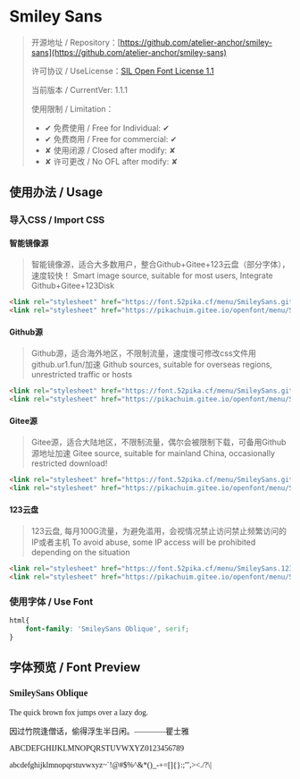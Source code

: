 # Smiley Sans

> 开源地址 / Repository：[https://github.com/atelier-anchor/smiley-sans](https://github.com/atelier-anchor/smiley-sans)
> 
> 许可协议 / UseLicense：[SIL Open Font License 1.1](https://github.com/atelier-anchor/smiley-sans/blob/main/LICENSE)
> 
> 当前版本 / CurrentVer: 1.1.1
> 
> 使用限制 / Limitation：
> - ✔ 免费使用 / Free for Individual: ✔
> - ✔ 免费商用 / Free for commercial: ✔
> - ✘ 使用闭源 / Closed after modify: ✘
> - ✘ 许可更改 / No OFL after modify: ✘

## 使用办法 / Usage

### 导入CSS / Import CSS

#### 智能镜像源
> 智能镜像源，适合大多数用户，整合Github+Gitee+123云盘（部分字体），速度较快！
> Smart image source, suitable for most users, Integrate Github+Gitee+123Disk

```html
<link rel="stylesheet" href="https://font.52pika.cf/menu/SmileySans.github.css">
<link rel="stylesheet" href="https://pikachuim.gitee.io/openfont/menu/SmileySans.github.css">
```

#### Github源
> Github源，适合海外地区，不限制流量，速度慢可修改css文件用github.ur1.fun/加速
> Github sources, suitable for overseas regions, unrestricted traffic or hosts

```html
<link rel="stylesheet" href="https://font.52pika.cf/menu/SmileySans.github.css">
<link rel="stylesheet" href="https://pikachuim.gitee.io/openfont/menu/SmileySans.github.css">
```

#### Gitee源
> Gitee源，适合大陆地区，不限制流量，偶尔会被限制下载，可备用Github 源地址加速
> Gitee source, suitable for mainland China, occasionally restricted download!

```html
<link rel="stylesheet" href="https://font.52pika.cf/menu/SmileySans.gitees.css">
<link rel="stylesheet" href="https://pikachuim.gitee.io/openfont/menu/SmileySans.gitees.css">
```

#### 123云盘
> 123云盘,  每月100G流量，为避免滥用，会视情况禁止访问禁止频繁访问的IP或者主机
> To avoid abuse, some IP access will be prohibited depending on the situation

```html
<link rel="stylesheet" href="https://font.52pika.cf/menu/SmileySans.123yun.css">
<link rel="stylesheet" href="https://pikachuim.gitee.io/openfont/menu/SmileySans.123yun.css">
```

### 使用字体 / Use Font

```css
html{
	font-family: 'SmileySans Oblique', serif;
}
```

## 字体预览 / Font Preview

<link rel="stylesheet" href="https://pikachuim.gitee.io/openfont/menu/SmileySans.smarts.css">
<link rel="stylesheet" href="https://font.52pika.cf/menu/SmileySans.smarts.css">

<h3 style="font-family: 'SmileySans Oblique', serif;">SmileySans Oblique</h3>
<p style="font-family: 'SmileySans Oblique', serif;">The quick brown fox jumps over a lazy dog.</p>
<p style="font-family: 'SmileySans Oblique', serif;">因过竹院逢僧话，偷得浮生半日闲。————瞿士雅</p>
<p style="font-family: 'SmileySans Oblique', serif;">ABCDEFGHIJKLMNOPQRSTUVWXYZ0123456789</p>
<p style="font-family: 'SmileySans Oblique', serif;">abcdefghijklmnopqrstuvwxyz~`!@#$%^&*()_-+=[]{}:;'",><./?\|</p>
<br/>

